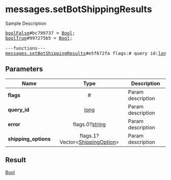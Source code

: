 # messages.setBotShippingResults

Sample Description

<pre>
<a href="../constructor/boolFalse.md">boolFalse</a>#bc799737 = <a href="../type/Bool.md">Bool</a>;
<a href="../constructor/boolTrue.md">boolTrue</a>#997275b5 = <a href="../type/Bool.md">Bool</a>;

---functions---
<a href="../method/messages.setBotShippingResults.md">messages.setBotShippingResults</a>#e5f672fa flags:# query_id:<a href="../type/long.md">long</a> error:flags.0?<a href="../type/string.md">string</a> shipping_options:flags.1?Vector&lt;<a href="../type/ShippingOption.md">ShippingOption</a>&gt; = <a href="../type/Bool.md">Bool</a>;
</pre>
## Parameters

| Name | Type | Description |
|------|:----:|-------------|
| **flags** | # | Param description |
| **query_id** | <a href="../type/long.md">long</a> | Param description |
| **error** | flags.0?<a href="../type/string.md">string</a> | Param description |
| **shipping_options** | flags.1?Vector&lt;<a href="../type/ShippingOption.md">ShippingOption</a>&gt; | Param description |

## Result

<a href="../type/Bool.md">Bool</a>

